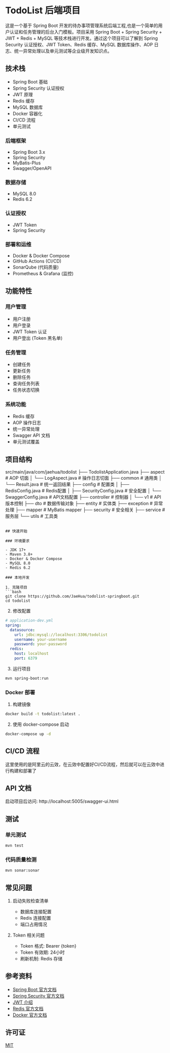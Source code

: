 # TodoList 后端项目

这是一个基于 Spring Boot 开发的待办事项管理系统后端工程,也是一个简单的用户认证和任务管理的后台入门模板。项目采用 Spring Boot + Spring Security + JWT + Redis + MySQL 等技术栈进行开发。通过这个项目可以了解到 Spring Security 认证授权、JWT Token、Redis 缓存、MySQL 数据库操作、AOP 日志、统一异常处理以及单元测试等企业级开发知识点。

## 技术栈

- Spring Boot 基础
- Spring Security 认证授权
- JWT 原理
- Redis 缓存
- MySQL 数据库
- Docker 容器化
- CI/CD 流程
- 单元测试

### 后端框架
- Spring Boot 3.x
- Spring Security 
- MyBatis-Plus
- Swagger/OpenAPI

### 数据存储
- MySQL 8.0
- Redis 6.2

### 认证授权
- JWT Token
- Spring Security

### 部署和运维
- Docker & Docker Compose
- GitHub Actions (CI/CD)
- SonarQube (代码质量)
- Prometheus & Grafana (监控)

## 功能特性

### 用户管理
- 用户注册
- 用户登录
- JWT Token 认证
- 用户登出 (Token 黑名单)

### 任务管理
- 创建任务
- 更新任务
- 删除任务
- 查询任务列表
- 任务状态切换

### 系统功能
- Redis 缓存
- AOP 操作日志
- 统一异常处理
- Swagger API 文档
- 单元测试覆盖

## 项目结构
src/main/java/com/jaehua/todolist
├── TodolistApplication.java
├── aspect # AOP 切面
│ └── LogAspect.java # 操作日志切面
├── common # 通用类
│ └── Result.java # 统一返回结果
├── config # 配置类
│ ├── RedisConfig.java # Redis配置
│ ├── SecurityConfig.java # 安全配置
│ └── SwaggerConfig.java # API文档配置
├── controller # 控制器
│ └── v1 # API版本控制
├── dto # 数据传输对象
├── entity # 实体类
├── exception # 异常处理
├── mapper # MyBatis mapper
├── security # 安全相关
├── service # 服务层
└── utils # 工具类
```

## 快速开始

### 环境要求

- JDK 17+
- Maven 3.8+
- Docker & Docker Compose
- MySQL 8.0
- Redis 6.2

### 本地开发

1. 克隆项目
```bash
git clone https://github.com/JaeHua/todolist-springboot.git
cd todolist
```

2. 修改配置
```yaml
# application-dev.yml
spring:
  datasource:
    url: jdbc:mysql://localhost:3306/todolist
    username: your-username
    password: your-password
  redis:
    host: localhost
    port: 6379
```

3. 运行项目
```bash
mvn spring-boot:run
```

### Docker 部署

1. 构建镜像
```bash
docker build -t todolist:latest .
```

2. 使用 docker-compose 启动
```bash
docker-compose up -d
```

## CI/CD 流程
这里使用的是阿里云的云效，在云效中配置好CI/CD流程，然后就可以在云效中进行构建和部署了


## API 文档

启动项目后访问: http://localhost:5005/swagger-ui.html

## 测试

### 单元测试
```bash
mvn test
```

### 代码质量检测
```bash
mvn sonar:sonar
```


## 常见问题

1. 启动失败检查清单
   - 数据库连接配置
   - Redis 连接配置
   - 端口占用情况

2. Token 相关问题
   - Token 格式: Bearer {token}
   - Token 有效期: 24小时
   - 刷新机制: Redis 存储

## 参考资料

- [Spring Boot 官方文档](https://spring.io/projects/spring-boot)
- [Spring Security 官方文档](https://spring.io/projects/spring-security)
- [JWT 介绍](https://jwt.io/introduction)
- [Redis 官方文档](https://redis.io/documentation)
- [Docker 官方文档](https://docs.docker.com/)



## 许可证

[MIT](LICENSE)

